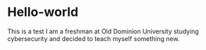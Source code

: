 # Hello-world
This is a test 
I am a freshman at Old Dominion University studying cybersecurity and decided to teach myself something new. 
